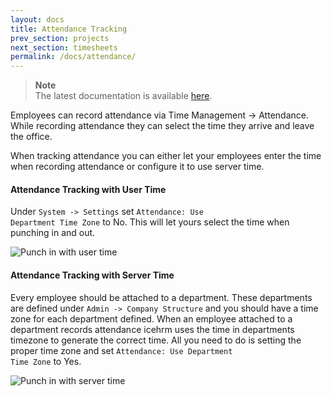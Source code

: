 ```yaml
---
layout: docs
title: Attendance Tracking
prev_section: projects
next_section: timesheets
permalink: /docs/attendance/
---
```


> **Note**  
The latest documentation is available [here](https://icehrm.com/explore/docs-category/time-and-attendance/). 

Employees can record attendance via Time Management -> Attendance. While recording attendance they can select the time they arrive and leave the office.

When tracking attendance you can either let your employees enter the time when recording attendance or configure it to use server time.

#### Attendance Tracking with User Time

Under <code>System -> Settings</code> set <code>Attendance: Use Department Time Zone</code> to No. This will let yours select the time when
punching in and out.

![Punch in with user time](https://icehrm.com/explore/wp-content/uploads/2022/09/Untitled-design-72.png)

#### Attendance Tracking with Server Time

Every employee should be attached to a department. These departments are defined under <code>Admin -> Company Structure</code> and
you should have a time zone for each department defined. When an employee attached to a department records attendance
icehrm uses the time in departments timezone to generate the correct time. All you need to do is setting the proper
time zone and set <code>Attendance: Use Department Time Zone</code> to Yes.

![Punch in with server time](https://icehrm.com/explore/wp-content/uploads/2022/09/Untitled-design-73.png)
